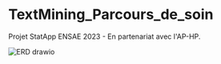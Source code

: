 # TextMining_Parcours_de_soin
Projet StatApp ENSAE 2023 - En partenariat avec l'AP-HP.

![ERD drawio](https://user-images.githubusercontent.com/85068746/207057273-9d1e2ede-e80b-483c-b9ac-712f55697233.png)
